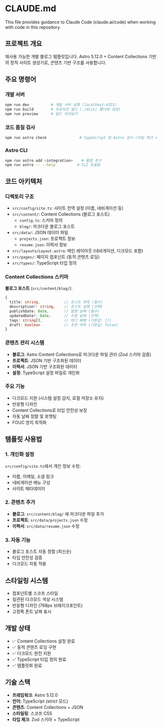 # CLAUDE.md

This file provides guidance to Claude Code (claude.ai/code) when working with code in this repository.

## 프로젝트 개요
재사용 가능한 개발 블로그 템플릿입니다. Astro 5.12.0 + Content Collections 기반의 정적 사이트 생성기로, 콘텐츠 기반 구조를 사용합니다.

## 주요 명령어

### 개발 서버
```bash
npm run dev          # 개발 서버 실행 (localhost:4321)
npm run build        # 프로덕션 빌드 (./dist/ 폴더에 생성)
npm run preview      # 빌드 미리보기
```

### 코드 품질 검사
```bash
npm run astro check               # TypeScript 및 Astro 검사 (타입 체크 + 린팅)
```

### Astro CLI
```bash
npm run astro add <integration>    # 통합 추가
npm run astro -- --help          # CLI 도움말
```

## 코드 아키텍처

### 디렉토리 구조
- `src/config/site.ts`: 사이트 전역 설정 (이름, 네비게이션 등)
- `src/content/`: Content Collections (블로그 포스트)
  - `config.ts`: 스키마 정의
  - `blog/`: 마크다운 블로그 포스트
- `src/data/`: JSON 데이터 파일
  - `projects.json`: 프로젝트 정보
  - `resume.json`: 이력서 정보
- `src/layouts/Layout.astro`: 메인 레이아웃 (네비게이션, 다크모드 포함)
- `src/pages/`: 페이지 컴포넌트 (동적 콘텐츠 로딩)
- `src/types/`: TypeScript 타입 정의

### Content Collections 스키마
**블로그 포스트** (`src/content/blog/`):
```typescript
{
  title: string,           // 포스트 제목 (필수)
  description?: string,    // 포스트 설명 (선택)
  publishDate: Date,       // 발행 날짜 (필수)
  updatedDate?: Date,      // 수정 날짜 (선택)
  tags: string[],          // 태그 배열 (기본값: [])
  draft: boolean           // 초안 여부 (기본값: false)
}
```

### 콘텐츠 관리 시스템
- **블로그**: Astro Content Collections로 마크다운 파일 관리 (Zod 스키마 검증)
- **프로젝트**: JSON 기반 구조화된 데이터
- **이력서**: JSON 기반 구조화된 데이터
- **설정**: TypeScript 설정 파일로 개인화

### 주요 기능
- 다크모드 지원 (시스템 설정 감지, 로컬 저장소 유지)
- 반응형 디자인
- Content Collections로 타입 안전성 보장
- 자동 날짜 정렬 및 포맷팅
- FOUC 방지 최적화

## 템플릿 사용법

### 1. 개인화 설정
`src/config/site.ts`에서 개인 정보 수정:
- 이름, 이메일, 소셜 링크
- 네비게이션 메뉴 구성
- 사이트 메타데이터

### 2. 콘텐츠 추가
- **블로그**: `src/content/blog/` 에 마크다운 파일 추가
- **프로젝트**: `src/data/projects.json` 수정
- **이력서**: `src/data/resume.json` 수정

### 3. 자동 기능
- 블로그 포스트 자동 정렬 (최신순)
- 타입 안전성 검증
- 다크모드 자동 적용

## 스타일링 시스템
- 컴포넌트별 스코프 스타일
- 일관된 다크모드 색상 시스템
- 반응형 디자인 (768px 브레이크포인트)
- 고정폭 폰트 날짜 표시

## 개발 상태
- ✅ Content Collections 설정 완료
- ✅ 동적 콘텐츠 로딩 구현
- ✅ 다크모드 완전 지원
- ✅ TypeScript 타입 정의 완료
- ✅ 템플릿화 완료

## 기술 스택
- **프레임워크**: Astro 5.12.0
- **언어**: TypeScript (strict 모드)
- **콘텐츠**: Content Collections + JSON
- **스타일링**: 스코프 CSS
- **타입 체크**: Zod 스키마 + TypeScript